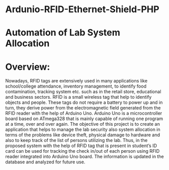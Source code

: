 # Ardunio-RFID-Ethernet-Shield-PHP
# Automation of Lab System Allocation 
# Overview:
Nowadays, RFID tags are extensively used in many applications like school/college attendance, inventory management, to identify food contamination, tracking system etc. such as in the retail store, educational and business sectors. RFID is a small wireless tag that help to identify objects and people. These tags do not require a battery to power up and in turn, they derive power from the electromagnetic field generated from the RFID reader with the help of Arduino Uno. Arduino Uno is a microcontroller board based on ATmega328 that is mainly capable of running one program at a time, over and over again. The objective of this project is to create an application that helps to manage the lab security also system allocation in terms of the problems like device theft, physical damage to hardware and also to keep track of the list of persons utilizing the lab. Thus, in the proposed system with the help of RFID tag that is present in student’s ID card can be used for tracking the check in/out of each person using RFID reader integrated into Arduino
Uno board. The information is updated in the database and analyzed for future use.
